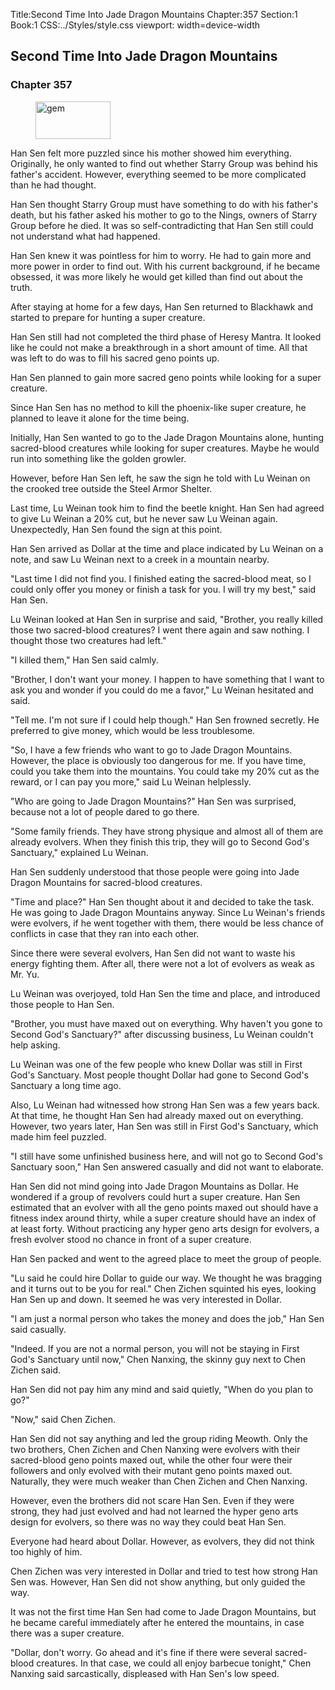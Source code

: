 Title:Second Time Into Jade Dragon Mountains 
Chapter:357 
Section:1 
Book:1 
CSS:../Styles/style.css 
viewport: width=device-width
  
## Second Time Into Jade Dragon Mountains
### Chapter 357
  
<figure>
	<img src="../Images/gem.gif" alt="gem" id="gem" width="120" height="60" />
</figure>
  

  
Han Sen felt more puzzled since his mother showed him everything. Originally, he only wanted to find out whether Starry Group was behind his father's accident. However, everything seemed to be more complicated than he had thought.

Han Sen thought Starry Group must have something to do with his father's death, but his father asked his mother to go to the Nings, owners of Starry Group before he died. It was so self-contradicting that Han Sen still could not understand what had happened.

Han Sen knew it was pointless for him to worry. He had to gain more and more power in order to find out. With his current background, if he became obsessed, it was more likely he would get killed than find out about the truth.

After staying at home for a few days, Han Sen returned to Blackhawk and started to prepare for hunting a super creature.

Han Sen still had not completed the third phase of Heresy Mantra. It looked like he could not make a breakthrough in a short amount of time. All that was left to do was to fill his sacred geno points up.

Han Sen planned to gain more sacred geno points while looking for a super creature.

Since Han Sen has no method to kill the phoenix-like super creature, he planned to leave it alone for the time being.

Initially, Han Sen wanted to go to the Jade Dragon Mountains alone, hunting sacred-blood creatures while looking for super creatures. Maybe he would run into something like the golden growler.

However, before Han Sen left, he saw the sign he told with Lu Weinan on the crooked tree outside the Steel Armor Shelter.

Last time, Lu Weinan took him to find the beetle knight. Han Sen had agreed to give Lu Weinan a 20% cut, but he never saw Lu Weinan again. Unexpectedly, Han Sen found the sign at this point.

Han Sen arrived as Dollar at the time and place indicated by Lu Weinan on a note, and saw Lu Weinan next to a creek in a mountain nearby.

"Last time I did not find you. I finished eating the sacred-blood meat, so I could only offer you money or finish a task for you. I will try my best," said Han Sen.

Lu Weinan looked at Han Sen in surprise and said, "Brother, you really killed those two sacred-blood creatures? I went there again and saw nothing. I thought those two creatures had left."

"I killed them," Han Sen said calmly.

"Brother, I don't want your money. I happen to have something that I want to ask you and wonder if you could do me a favor," Lu Weinan hesitated and said.

"Tell me. I'm not sure if I could help though." Han Sen frowned secretly. He preferred to give money, which would be less troublesome.

"So, I have a few friends who want to go to Jade Dragon Mountains. However, the place is obviously too dangerous for me. If you have time, could you take them into the mountains. You could take my 20% cut as the reward, or I can pay you more," said Lu Weinan helplessly.

"Who are going to Jade Dragon Mountains?" Han Sen was surprised, because not a lot of people dared to go there.

"Some family friends. They have strong physique and almost all of them are already evolvers. When they finish this trip, they will go to Second God's Sanctuary," explained Lu Weinan.

Han Sen suddenly understood that those people were going into Jade Dragon Mountains for sacred-blood creatures.

"Time and place?" Han Sen thought about it and decided to take the task. He was going to Jade Dragon Mountains anyway. Since Lu Weinan's friends were evolvers, if he went together with them, there would be less chance of conflicts in case that they ran into each other.

Since there were several evolvers, Han Sen did not want to waste his energy fighting them. After all, there were not a lot of evolvers as weak as Mr. Yu.

Lu Weinan was overjoyed, told Han Sen the time and place, and introduced those people to Han Sen.

"Brother, you must have maxed out on everything. Why haven't you gone to Second God's Sanctuary?" after discussing business, Lu Weinan couldn't help asking.

Lu Weinan was one of the few people who knew Dollar was still in First God's Sanctuary. Most people thought Dollar had gone to Second God's Sanctuary a long time ago.

Also, Lu Weinan had witnessed how strong Han Sen was a few years back. At that time, he thought Han Sen had already maxed out on everything. However, two years later, Han Sen was still in First God's Sanctuary, which made him feel puzzled.

"I still have some unfinished business here, and will not go to Second God's Sanctuary soon," Han Sen answered casually and did not want to elaborate.

Han Sen did not mind going into Jade Dragon Mountains as Dollar. He wondered if a group of revolvers could hurt a super creature. Han Sen estimated that an evolver with all the geno points maxed out should have a fitness index around thirty, while a super creature should have an index of at least forty. Without practicing any hyper geno arts design for evolvers, a fresh evolver stood no chance in front of a super creature.

Han Sen packed and went to the agreed place to meet the group of people.

"Lu said he could hire Dollar to guide our way. We thought he was bragging and it turns out to be you for real." Chen Zichen squinted his eyes, looking Han Sen up and down. It seemed he was very interested in Dollar.

"I am just a normal person who takes the money and does the job," Han Sen said casually.

"Indeed. If you are not a normal person, you will not be staying in First God's Sanctuary until now," Chen Nanxing, the skinny guy next to Chen Zichen said.

Han Sen did not pay him any mind and said quietly, "When do you plan to go?"

"Now," said Chen Zichen.

Han Sen did not say anything and led the group riding Meowth. Only the two brothers, Chen Zichen and Chen Nanxing were evolvers with their sacred-blood geno points maxed out, while the other four were their followers and only evolved with their mutant geno points maxed out. Naturally, they were much weaker than Chen Zichen and Chen Nanxing.

However, even the brothers did not scare Han Sen. Even if they were strong, they had just evolved and had not learned the hyper geno arts design for evolvers, so there was no way they could beat Han Sen.

Everyone had heard about Dollar. However, as evolvers, they did not think too highly of him.

Chen Zichen was very interested in Dollar and tried to test how strong Han Sen was. However, Han Sen did not show anything, but only guided the way.

It was not the first time Han Sen had come to Jade Dragon Mountains, but he became careful immediately after he entered the mountains, in case there was a super creature.

"Dollar, don't worry. Go ahead and it's fine if there were several sacred-blood creatures. In that case, we could all enjoy barbecue tonight," Chen Nanxing said sarcastically, displeased with Han Sen's low speed.